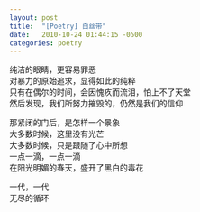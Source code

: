 ```yaml
---
layout: post
title:  "[Poetry] 白丝带"
date:   2010-10-24 01:44:15 -0500
categories: poetry
---
```


纯洁的眼睛，更容易罪恶\
对暴力的原始追求，显得如此的纯粹\
只有在偶尔的时间，会因愧疚而流泪，怕上不了天堂\
然后发现，我们所努力摧毁的，仍然是我们的信仰
 
那紧闭的门后，是怎样一个景象\
大多数时候，这里没有光芒\
大多数时候，只是跟随了心中所想\
一点一滴，一点一滴\
在阳光明媚的春天，盛开了黑白的毒花
 
一代，一代\
无尽的循环
